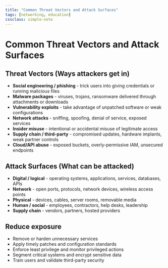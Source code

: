 ```yaml
---
title: "Common Threat Vectors and Attack Surfaces"
tags: [networking, education]
cssclass: simple-note
---
```


# Common Threat Vectors and Attack Surfaces

## Threat Vectors (Ways attackers get in)
- **Social engineering / phishing** - trick users into giving credentials or running malicious files
- **Malware packages** - viruses, trojans, ransomware delivered through attachments or downloads
- **Vulnerability exploits** - take advantage of unpatched software or weak configurations
- **Network attacks** - sniffing, spoofing, denial of service, exposed services
- **Insider misuse** - intentional or accidental misuse of legitimate access
- **Supply chain / third-party** - compromised updates, hardware implants, weak partner controls
- **Cloud/API abuse** - exposed buckets, overly-permissive IAM, unsecured endpoints

## Attack Surfaces (What can be attacked)
- **Digital / logical** - operating systems, applications, services, databases, APIs
- **Network** - open ports, protocols, network devices, wireless access points
- **Physical** - devices, cables, server rooms, removable media
- **Human / social** - employees, contractors, help desks, leadership
- **Supply chain** - vendors, partners, hosted providers

## Reduce exposure
- Remove or harden unnecessary services
- Apply timely patches and configuration standards
- Enforce least privilege and monitor privileged actions
- Segment critical systems and encrypt sensitive data
- Train users and validate third-party security
